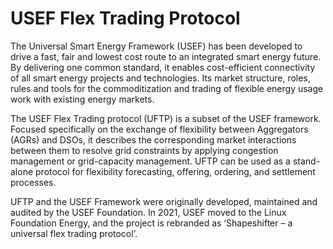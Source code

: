 # USEF Flex Trading Protocol

The Universal Smart Energy Framework (USEF) has been developed to drive a fast, fair and lowest cost route to an integrated smart energy future.
By delivering one common standard, it enables cost-efficient connectivity of all smart energy projects and technologies.
Its market structure, roles, rules and tools for the commoditization and trading of flexible energy usage work with existing energy markets.

The USEF Flex Trading protocol (UFTP) is a subset of the USEF framework.
Focused specifically on the exchange of flexibility between Aggregators (AGRs) and DSOs, it describes the corresponding market interactions between them to resolve grid constraints by applying congestion management or grid-capacity management.
UFTP can be used as a stand-alone protocol for flexibility forecasting, offering, ordering, and settlement processes.


UFTP and the USEF Framework were originally developed, maintained and audited by the USEF Foundation.
In 2021, USEF moved to the Linux Foundation Energy, and the project is rebranded as ‘Shapeshifter – a universal flex trading protocol’.

